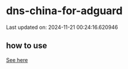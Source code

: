 # dns-china-for-adguard

Last updated on: 2024-11-21 00:24:16.620946

## how to use

[See here](https://github.com/AdguardTeam/AdGuardHome/wiki/Configuration#upstreams-from-file)